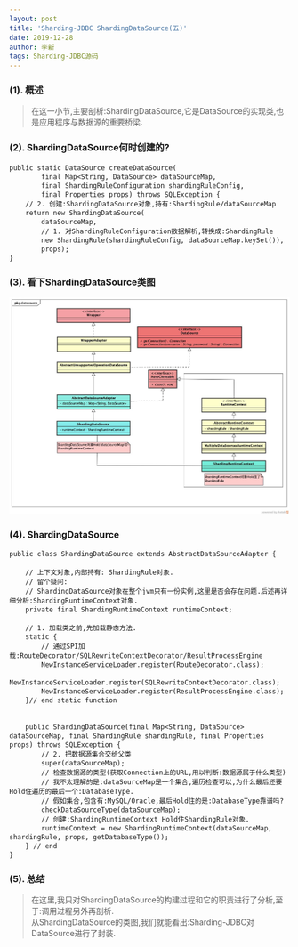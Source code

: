 ```yaml
---
layout: post
title: 'Sharding-JDBC ShardingDataSource(五)'
date: 2019-12-28
author: 李新
tags: Sharding-JDBC源码
---
```


### (1). 概述
> 在这一小节,主要剖析:ShardingDataSource,它是DataSource的实现类,也是应用程序与数据源的重要桥梁.  

### (2). ShardingDataSource何时创建的?
```
public static DataSource createDataSource(
		final Map<String, DataSource> dataSourceMap, 
		final ShardingRuleConfiguration shardingRuleConfig, 
		final Properties props) throws SQLException {
	// 2. 创建:ShardingDataSource对象,持有:ShardingRule/dataSourceMap
	return new ShardingDataSource(
		dataSourceMap, 
		// 1. 对ShardingRuleConfiguration数据解析,转换成:ShardingRule
		new ShardingRule(shardingRuleConfig, dataSourceMap.keySet()), 
		props);
}
```
### (3). 看下ShardingDataSource类图
!["ShardingDataSource类图"](/assets/sharding-jdbc/imgs/ShardingDataSource-Class-Diagram.jpg)

### (4). ShardingDataSource
```
public class ShardingDataSource extends AbstractDataSourceAdapter {
		
	// 上下文对象,内部持有: ShardingRule对象.
	// 留个疑问:
	// ShardingDataSource对象在整个jvm只有一份实例,这里是否会存在问题.后述再详细分析:ShardingRuntimeContext对象.
    private final ShardingRuntimeContext runtimeContext;
    
	// 1. 加载类之前,先加载静态方法.
    static {
		// 通过SPI加载:RouteDecorator/SQLRewriteContextDecorator/ResultProcessEngine
        NewInstanceServiceLoader.register(RouteDecorator.class);
        NewInstanceServiceLoader.register(SQLRewriteContextDecorator.class);
        NewInstanceServiceLoader.register(ResultProcessEngine.class);
    }// end static function
	
	
	public ShardingDataSource(final Map<String, DataSource> dataSourceMap, final ShardingRule shardingRule, final Properties props) throws SQLException {
		// 2. 把数据源集合交给父类
		super(dataSourceMap);
		// 检查数据源的类型(获取Connection上的URL,用以判断:数据源属于什么类型)
		// 我不太理解的是:dataSourceMap是一个集合,遍历检查可以,为什么最后还要Hold住遍历的最后一个:DatabaseType.
		// 假如集合,包含有:MySQL/Oracle,最后Hold住的是:DatabaseType靠谱吗?  
		checkDataSourceType(dataSourceMap);
		// 创建:ShardingRuntimeContext Hold住ShardingRule对象.
		runtimeContext = new ShardingRuntimeContext(dataSourceMap, shardingRule, props, getDatabaseType());
	} // end 
}
```
### (5). 总结 
> 在这里,我只对ShardingDataSource的构建过程和它的职责进行了分析,至于:调用过程另外再剖析.  
> 从ShardingDataSource的类图,我们就能看出:Sharding-JDBC对DataSource进行了封装.  